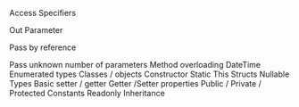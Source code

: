 Access Specifiers

Out Parameter

Pass by reference

Pass unknown number of parameters
Method overloading
DateTime
Enumerated types
Classes / objects
Constructor
Static
This
Structs
Nullable Types
Basic setter / getter
Getter /Setter properties
Public / Private / Protected
Constants
Readonly
Inheritance
